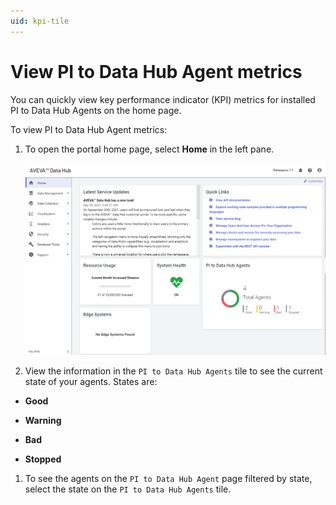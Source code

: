 ```yaml
---
uid: kpi-tile
---
```


# View PI to Data Hub Agent metrics

You can quickly view key performance indicator (KPI) metrics for installed PI to Data Hub Agents on the home page.

To view PI to Data Hub Agent metrics:

1. To open the portal home page, select **Home** in the left pane. 

   ![](../../images/kpi-tile.png)

1. View the information in the `PI to Data Hub Agents` tile to see the current state of your agents. States are:

 - **Good**

 - **Warning**

 - **Bad**
 
 - **Stopped**

1. To see the agents on the `PI to Data Hub Agent` page filtered by state, select the state on the `PI to Data Hub Agents` tile.
  